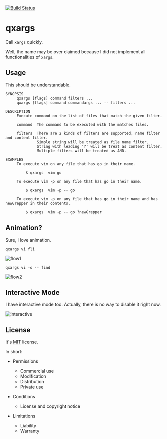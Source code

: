[![Build Status](https://travis-ci.org/iwat/qxargs.svg?branch=master)](https://travis-ci.org/iwat/qxargs)

qxargs
======

Call `xargs` quickly.

Well, the name may be over claimed because I did not implement all functionalities of `xargs`.

Usage
-----

This should be understandable.

```
SYNOPSIS
     qxargs [flags] command filters ...
     qxargs [flags] command commandargs ... -- filters ...

DESCRIPTION
     Execute command on the list of files that match the given filter.

     command  The command to be executed with the matches files.

     filters  There are 2 kinds of filters are supported, name filter and content filter.
              Simple string will be treated as file name filter.
              String with leading '?' will be treat as content filter.
              Multiple filters will be treated as AND.

EXAMPLES
     To execute vim on any file that has go in their name.

         $ qxargs  vim go

     To execute vim -p on any file that has go in their name.

         $ qxargs  vim -p -- go

     To execute vim -p on any file that has go in their name and has newGrepper in their contents.

         $ qxargs  vim -p -- go ?newGrepper
```

Animation?
----------

Sure, I love animation.

`qxargs vi fli`

![flow1](https://cloud.githubusercontent.com/assets/245383/25738837/6f011caa-31a9-11e7-8c00-e9d519a843a0.gif)

`qxargs vi -o -- find`

![flow2](https://cloud.githubusercontent.com/assets/245383/25738840/70f066ec-31a9-11e7-879f-24105ffec473.gif)

Interactive Mode
----------------

I have interactive mode too. Actually, there is no way to disable it right now.

![interactive](https://cloud.githubusercontent.com/assets/245383/25738931/d77e3470-31a9-11e7-9cc4-b873beb68e55.png)

License
-------

It's [MIT](https://github.com/iwat/qxargs/blob/master/LICENSE) license.

In short:

- Permissions
  - Commercial use
  - Modification
  - Distribution
  - Private use

- Conditions
  - License and copyright notice

- Limitations
  - Liability
  - Warranty
